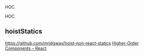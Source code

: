 HOC

HOC

## hoistStatics
https://github.com/mridgway/hoist-non-react-statics
[Higher-Order Components – React](https://reactjs.org/docs/higher-order-components.html#static-methods-must-be-copied-over)
